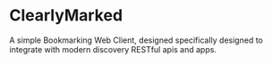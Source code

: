 # ClearlyMarked
A simple Bookmarking Web Client, designed specifically designed to integrate with modern discovery RESTful apis and apps.
